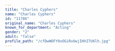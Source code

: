 ```yaml
---
title: "Charles Cyphers"
name: "Charles Cyphers"
id: "11786"
original_name: "Charles Cyphers"
known_for_department: "Acting"
gender: "2"
adult: "false"
profile_path: "/cfDwWOFY9xOGiRxUwjIHhZ7U6lh.jpg"
---
```

